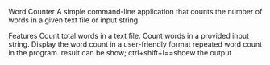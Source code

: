 

Word Counter
      A simple command-line application that counts the number of words in a given text file or input string.

Features
       Count total words in a text file.
       Count words in a provided input string.
       Display the word count in a user-friendly format
       repeated word count in the program.
result can be show;
     ctrl+shift+i==shoew the output
